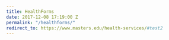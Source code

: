 ```yaml
---
title: HealthForms
date: 2017-12-08 17:19:00 Z
permalink: "/healthforms/"
redirect_to: https://www.masters.edu/health-services/#test2
---
```


